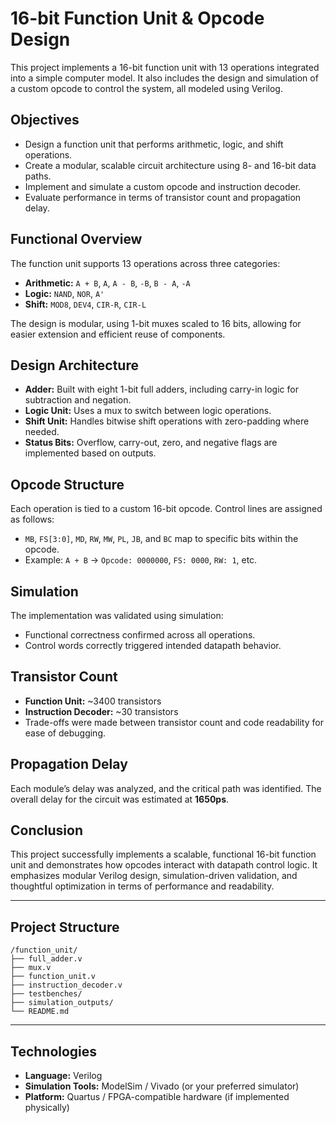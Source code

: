 # 16-bit Function Unit & Opcode Design

This project implements a 16-bit function unit with 13 operations integrated into a simple computer model. It also includes the design and simulation of a custom opcode to control the system, all modeled using Verilog.

## Objectives

- Design a function unit that performs arithmetic, logic, and shift operations.
- Create a modular, scalable circuit architecture using 8- and 16-bit data paths.
- Implement and simulate a custom opcode and instruction decoder.
- Evaluate performance in terms of transistor count and propagation delay.

## Functional Overview

The function unit supports 13 operations across three categories:

- **Arithmetic:** `A + B`, `A`, `A - B`, `-B`, `B - A`, `-A`
- **Logic:** `NAND`, `NOR`, `A'`
- **Shift:** `MOD8`, `DEV4`, `CIR-R`, `CIR-L`

The design is modular, using 1-bit muxes scaled to 16 bits, allowing for easier extension and efficient reuse of components.

## Design Architecture

- **Adder:** Built with eight 1-bit full adders, including carry-in logic for subtraction and negation.
- **Logic Unit:** Uses a mux to switch between logic operations.
- **Shift Unit:** Handles bitwise shift operations with zero-padding where needed.
- **Status Bits:** Overflow, carry-out, zero, and negative flags are implemented based on outputs.

## Opcode Structure

Each operation is tied to a custom 16-bit opcode. Control lines are assigned as follows:

- `MB`, `FS[3:0]`, `MD`, `RW`, `MW`, `PL`, `JB`, and `BC` map to specific bits within the opcode.
- Example: `A + B` → `Opcode: 0000000`, `FS: 0000`, `RW: 1`, etc.

## Simulation

The implementation was validated using simulation:

- Functional correctness confirmed across all operations.
- Control words correctly triggered intended datapath behavior.

## Transistor Count

- **Function Unit:** \~3400 transistors
- **Instruction Decoder:** \~30 transistors
- Trade-offs were made between transistor count and code readability for ease of debugging.

## Propagation Delay

Each module’s delay was analyzed, and the critical path was identified. The overall delay for the circuit was estimated at **1650ps**.

## Conclusion

This project successfully implements a scalable, functional 16-bit function unit and demonstrates how opcodes interact with datapath control logic. It emphasizes modular Verilog design, simulation-driven validation, and thoughtful optimization in terms of performance and readability.

---

## Project Structure

```
/function_unit/
├── full_adder.v
├── mux.v
├── function_unit.v
├── instruction_decoder.v
├── testbenches/
├── simulation_outputs/
└── README.md
```

---

## Technologies

- **Language:** Verilog
- **Simulation Tools:** ModelSim / Vivado (or your preferred simulator)
- **Platform:** Quartus / FPGA-compatible hardware (if implemented physically)

